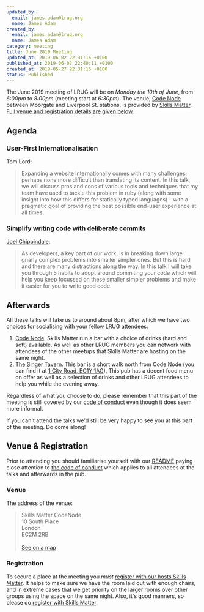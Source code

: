 ```yaml
---
updated_by:
  email: james.adam@lrug.org
  name: James Adam
created_by:
  email: james.adam@lrug.org
  name: James Adam
category: meeting
title: June 2019 Meeting
updated_at: 2019-06-02 22:31:15 +0100
published_at: 2019-06-02 22:40:11 +0100
created_at: 2019-05-27 22:31:15 +0100
status: Published
---
```


The June 2019 meeting of LRUG will be on *Monday the 10th of June*,
from _6:00pm_ to _8:00pm_ (meeting start at _6:30pm_).  The venue, [Code
Node][skills-matter-venue] between Moorgate and Liverpool St. stations, is
provided by [Skills Matter](http://www.skillsmatter.com).  [Full venue and
registration details are given below](#june19registration).

Agenda
------

### User-First Internationalisation

Tom Lord:

> Expanding a website internationally comes with many challenges; perhaps none more difficult than translating its content. In this talk, we will discuss pros and cons of various tools and techniques that my team have used to tackle this problem in ruby (along with some insight into how this differs for statically typed languages) - with a pragmatic goal of providing the best possible end-user experience at all times.

### Simplify writing code with deliberate commits

[Joel Chippindale](https://twitter.com/joelchippindale):

> As developers, a key part of our work, is in breaking down large gnarly complex problems into smaller simpler ones. But this is hard and there are many distractions along the way. In this talk I will take you through 5 habits to adopt around commiting your code which will help you keep focussed on these smaller simpler problems and make it easier for you to write good code.


Afterwards
----------

All these talks will take us to around about 8pm, after which we have two
choices for socialising with your fellow LRUG attendees:

1. [Code Node][skills-matter-venue].  Skills Matter run a bar with a
   choice of drinks (hard and soft) available.  As well as other LRUG members
   you can network with attendees of the other meetups that Skills Matter are
   hosting on the same night.
2. [The Singer Tavern](http://singertavern.com/).  This bar is a short walk
   north from Code Node (you can find it at [1 City Road, EC1Y
   1AG](https://goo.gl/maps/w9kPu)).  This pub has a decent food menu on offer
   as well as a selection of drinks and other LRUG attendees to help you
   while the evening away.

Regardless of what you choose to do, please remember that this part of the
meeting is still covered by our [code of
conduct](http://readme.lrug.org/#code-of-conduct) even though it does seem more
informal.

If you can't attend the talks we'd still be very happy to see you at this part
of the meeting.  Do come along!

Venue & Registration <a name="june19registration">&nbsp;</a>
-----------------------------------------------------------

Prior to attending you should familiarise yourself with our
[README](http://readme.lrug.org/) paying close attention to [the code of
conduct](http://readme.lrug.org/#code-of-conduct) which applies to
all attendees at the talks and afterwards in the pub.

### Venue

The address of the venue:

> Skills Matter CodeNode<br/>10 South Place<br/>London<br/>EC2M 2RB<br/><br/>[See on a map](https://goo.gl/maps/ONJT4)

### Registration

To secure a place at the meeting you *must* [register with our hosts
Skills Matter][skills-matter-event].  It helps to
make sure we have the room laid out with enough chairs, and in extreme cases
that we get priority on the larger rooms over other groups using the space on
the same night.  Also, it's good manners, so please do [register with Skills
Matter][skills-matter-event].

[skills-matter-venue]: https://skillsmatter.com/locations/264-skills-matter-codenode
[skills-matter-event]: https://skillsmatter.com/meetups/11953-lrug
